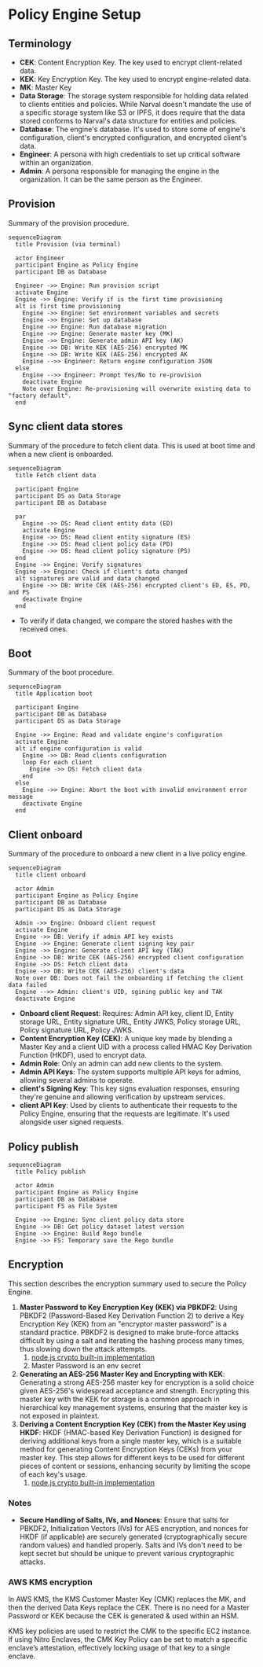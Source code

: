 # Policy Engine Setup

## Terminology

- **CEK**: Content Encryption Key. The key used to encrypt client-related data.
- **KEK**: Key Encryption Key. The key used to encrypt engine-related data.
- **MK**: Master Key
- **Data Storage**: The storage system responsible for holding data related to
  clients entities and policies. While Narval doesn't mandate the use of a
  specific storage system like S3 or IPFS, it does require that the data stored
  conforms to Narval's data structure for entities and policies.
- **Database**: The engine's database. It's used to store some of engine's
  configuration, client's encrypted configuration, and encrypted client's data.
- **Engineer**: A persona with high credentials to set up critical software within
  an organization.
- **Admin**: A persona responsible for managing the engine in the organization.
  It can be the same person as the Engineer.

## Provision

Summary of the provision procedure.

```mermaid
sequenceDiagram
  title Provision (via terminal)

  actor Engineer
  participant Engine as Policy Engine
  participant DB as Database

  Engineer ->> Engine: Run provision script
  activate Engine
  Engine ->> Engine: Verify if is the first time provisioning
  alt is first time provisioning
    Engine ->> Engine: Set environment variables and secrets
    Engine ->> Engine: Set up database
    Engine ->> Engine: Run database migration
    Engine ->> Engine: Generate master key (MK)
    Engine ->> Engine: Generate admin API key (AK)
    Engine ->> DB: Write KEK (AES-256) encrypted MK
    Engine ->> DB: Write KEK (AES-256) encrypted AK
    Engine -->> Engineer: Return engine configuration JSON
  else
    Engine -->> Engineer: Prompt Yes/No to re-provision
    deactivate Engine
    Note over Engine: Re-provisioning will overwrite existing data to "factory default".
  end
```

## Sync client data stores

Summary of the procedure to fetch client data. This is used at boot time and
when a new client is onboarded.

```mermaid
sequenceDiagram
  title Fetch client data

  participant Engine
  participant DS as Data Storage
  participant DB as Database

  par
    Engine ->> DS: Read client entity data (ED)
    activate Engine
    Engine ->> DS: Read client entity signature (ES)
    Engine ->> DS: Read client policy data (PD)
    Engine ->> DS: Read client policy signature (PS)
  end
  Engine ->> Engine: Verify signatures
  Engine ->> Engine: Check if client's data changed
  alt signatures are valid and data changed
    Engine ->> DB: Write CEK (AES-256) encrypted client's ED, ES, PD, and PS
    deactivate Engine
  end
```

- To verify if data changed, we compare the stored hashes with the received ones.

## Boot

Summary of the boot procedure.

```mermaid
sequenceDiagram
  title Application boot

  participant Engine
  participant DB as Database
  participant DS as Data Storage

  Engine ->> Engine: Read and validate engine's configuration
  activate Engine
  alt if engine configuration is valid
    Engine ->> DB: Read clients configuration
    loop For each client
      Engine ->> DS: Fetch client data
    end
  else
    Engine ->> Engine: Abort the boot with invalid environment error message
    deactivate Engine
  end
```

## Client onboard

Summary of the procedure to onboard a new client in a live policy engine.

```mermaid
sequenceDiagram
  title client onboard

  actor Admin
  participant Engine as Policy Engine
  participant DB as Database
  participant DS as Data Storage

  Admin ->> Engine: Onboard client request
  activate Engine
  Engine ->> DB: Verify if admin API key exists
  Engine ->> Engine: Generate client signing key pair
  Engine ->> Engine: Generate client API key (TAK)
  Engine ->> DB: Write CEK (AES-256) encrypted client configuration
  Engine ->> DS: Fetch client data
  Engine ->> DB: Write CEK (AES-256) client's data
  Note over DB: Does not fail the onboarding if fetching the client data failed
  Engine -->> Admin: client's UID, sgining public key and TAK
  deactivate Engine
```

- **Onboard client Request**: Requires: Admin API key, client ID, Entity storage
  URL, Entity signature URL, Entity JWKS, Policy storage URL, Policy signature
  URL, Policy JWKS.
- **Content Encryption Key (CEK)**: A unique key made by blending a Master Key
  and a client UID with a process called HMAC Key Derivation Function (HKDF), used
  to encrypt data.
- **Admin Role**: Only an admin can add new clients to the system.
- **Admin API Keys**: The system supports multiple API keys for admins, allowing
  several admins to operate.
- **client's Signing Key**: This key signs evaluation responses, ensuring
  they're genuine and allowing verification by upstream services.
- **client API Key**: Used by clients to authenticate their requests to the
  Policy Engine, ensuring that the requests are legitimate. It's used alongside
  user signed requests.

## Policy publish

```mermaid
sequenceDiagram
  title Policy publish

  actor Admin
  participant Engine as Policy Engine
  participant DB as Database
  participant FS as File System

  Engine ->> Engine: Sync client policy data store
  Engine ->> DB: Get policy dataset latest version
  Engine ->> Engine: Build Rego bundle
  Engine ->> FS: Temporary save the Rego bundle
```

## Encryption

This section describes the encryption summary used to secure the Policy Engine.

1. **Master Password to Key Encryption Key (KEK) via PBKDF2**: Using PBKDF2
   (Password-Based Key Derivation Function 2) to derive a Key Encryption Key (KEK)
   from an "encryptor master password" is a standard practice. PBKDF2 is designed
   to make brute-force attacks difficult by using a salt and iterating the hashing
   process many times, thus slowing down the attack attempts.
   1. [node.js crypto built-in implementation](https://nodejs.org/api/crypto.html#cryptopbkdf2password-salt-iterations-keylen-digest-callback)
   2. Master Password is an env secret
2. **Generating an AES-256 Master Key and Encrypting with KEK**: Generating a
   strong AES-256 master key for encryption is a solid choice given AES-256's
   widespread acceptance and strength. Encrypting this master key with the KEK for
   storage is a common approach in hierarchical key management systems, ensuring
   that the master key is not exposed in plaintext.
3. **Deriving a Content Encryption Key (CEK) from the Master Key using HKDF**:
   HKDF (HMAC-based Key Derivation Function) is designed for deriving additional
   keys from a single master key, which is a suitable method for generating Content
   Encryption Keys (CEKs) from your master key. This step allows for different keys
   to be used for different pieces of content or sessions, enhancing security by
   limiting the scope of each key's usage.
   1. [node.js crypto built-in implementation](https://nodejs.org/api/crypto.html#cryptohkdfdigest-ikm-salt-info-keylen-callback)

### Notes

- **Secure Handling of Salts, IVs, and Nonces**: Ensure that salts for PBKDF2,
  Initialization Vectors (IVs) for AES encryption, and nonces for HKDF (if
  applicable) are securely generated (cryptographically secure random values) and
  handled properly. Salts and IVs don't need to be kept secret but should be
  unique to prevent various cryptographic attacks.

### AWS KMS encryption

In AWS KMS, the KMS Customer Master Key (CMK) replaces the MK, and then the
derived Data Keys replace the CEK. There is no need for a Master Password or KEK
because the CEK is generated & used within an HSM.

KMS key policies are used to restrict the CMK to the specific EC2 instance. If
using Nitro Enclaves, the CMK Key Policy can be set to match a specific
enclave’s attestation, effectively locking usage of that key to a single
enclave.
